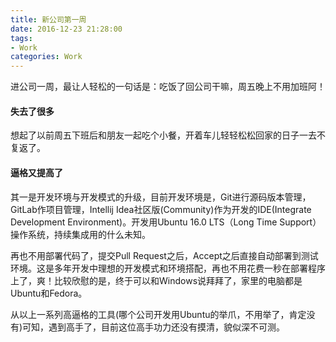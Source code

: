 ```yaml
---
title: 新公司第一周
date: 2016-12-23 21:28:00
tags:
- Work
categories: Work
---
```


进公司一周，最让人轻松的一句话是：吃饭了回公司干嘛，周五晚上不用加班阿！

<!-- more -->

#### 失去了很多

想起了以前周五下班后和朋友一起吃个小餐，开着车儿轻轻松松回家的日子一去不复返了。

#### 逼格又提高了

其一是开发环境与开发模式的升级，目前开发环境是，Git进行源码版本管理，GitLab作项目管理，Intellij Idea社区版(Community)作为开发的IDE(Integrate Development Environment)。开发用Ubuntu 16.0 LTS（Long Time Support）操作系统，持续集成用的什么未知。

再也不用部署代码了，提交Pull Request之后，Accept之后直接自动部署到测试环境。这是多年开发中理想的开发模式和环境搭配，再也不用花费一秒在部署程序上了，爽！比较欣慰的是，终于可以和Windows说拜拜了，家里的电脑都是Ubuntu和Fedora。

从以上一系列高逼格的工具(哪个公司开发用Ubuntu的举爪，不用举了，肯定没有)可知，遇到高手了，目前这位高手功力还没有摸清，貌似深不可测。
